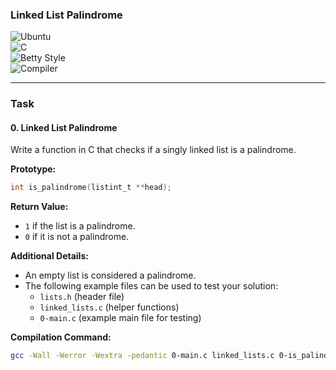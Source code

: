 ### **Linked List Palindrome**  
![Ubuntu](https://img.shields.io/badge/Platform-Ubuntu_14.04_LTS-orange)  
![C](https://img.shields.io/badge/Language-C-blue)  
![Betty Style](https://img.shields.io/badge/Style-Betty-green)  
![Compiler](https://img.shields.io/badge/Compiler-gcc_4.8.4-lightgrey)  

---

### **Task**  

#### **0. Linked List Palindrome**  
Write a function in C that checks if a singly linked list is a palindrome.  

**Prototype:**  
```c
int is_palindrome(listint_t **head);
```  

**Return Value:**  
- `1` if the list is a palindrome.  
- `0` if it is not a palindrome.  

**Additional Details:**  
- An empty list is considered a palindrome.  
- The following example files can be used to test your solution:  
  - `lists.h` (header file)  
  - `linked_lists.c` (helper functions)  
  - `0-main.c` (example main file for testing)  

**Compilation Command:**  
```bash
gcc -Wall -Werror -Wextra -pedantic 0-main.c linked_lists.c 0-is_palindrome.c -o palindrome
```  
